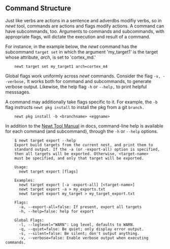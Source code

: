 ## Command Structure

Just like verbs are actions in a sentence and adverdbs modifiy verbs, so in *newt* tool, commands are actions and flags modify actions. A command can have subcommands, too. Arguments to commands and subcommands, with appropriate flags, will dictate the execution and result of a command. 

For instance, in the example below, the *newt* command has the subcommand `target set` in which the argument 'my_target1' is the target whose attribute, *arch*, is set to 'cortex_md.' 

```no-highlight
    newt target set my_target1 arch=cortex_m4
```

Global flags work uniformly across *newt* commands. Consider the flag `-v, --verbose,` It works both for command and subcommands, to generate verbose output. Likewise, the help flag `-h` or  `--help,`  to print helpful messsages.

A command may additionally take flags specific to it. For example, the `-b ` flag instructs `newt pkg install` to install the pkg from a git `branch.`

```no-highlight
    newt pkg install -b <branchname> <eggname>
```
In addition to the [Newt Tool Manual](newt_intro.md) in docs, command-line help is available for each command (and subcommand), through the `-h` or `--help` options. 

```no-highlight
    $ newt target export --help
    Export build targets from the current nest, and print them to 
    standard output. If the -a (or -export-all) option is specified, 
    then all targets will be exported. Otherwise, <target-name> 
    must be specified, and only that target will be exported.

    Usage: 
      newt target export [flags]

    Examples:
      newt target export [-a -export-all] [<target-name>]
      newt target export -a > my_exports.txt
      newt target export my_target > my_target_export.txt

    Flags:
      -a, --export-all=false: If present, export all targets
      -h, --help=false: help for export

    Global Flags:
      -l, --loglevel="WARN": Log level, defaults to WARN.
      -q, --quiet=false: Be quiet; only display error output.
      -s, --silent=false: Be silent; don't output anything.
      -v, --verbose=false: Enable verbose output when executing commands.
```
